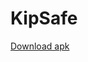 # KipSafe
[Download apk](https://github.com/PHPirates/KipSafe/raw/master/KipSafe/app/build/outputs/apk/app-debug.apk)
